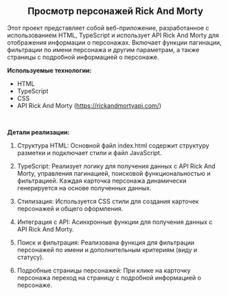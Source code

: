 <h2 align="center">Просмотр персонажей Rick And Morty</h2>

Этот проект представляет собой веб-приложение, разработанное с использованием HTML, TypeScript и использует API Rick And Morty для отображения информации о персонажах. Включает функции пагинации, фильтрации по имени персонажа и другим параметрам, а также страницы с подробной информацией о персонаже.
<br>

**Используемые технологии:**
- HTML
- TypeScript
- CSS
- API Rick And Morty (https://rickandmortyapi.com/)
<br>

**Детали реализации:**

1. Структура HTML: Основной файл index.html содержит структуру разметки и подключает стили и файл JavaScript.
  
2. TypeScript: Реализует логику для получения данных с API Rick And Morty, управления пагинацией, поисковой функциональностью и фильтрацией. Каждая карточка персонажа динамически генерируется на основе полученных данных.

3. Стилизация: Используется CSS стили для создания карточек персонажей и общего оформления.

4. Интеграция с API: Асинхронные функции для получения данных с API Rick And Morty.

5. Поиск и фильтрация: Реализована функция для фильтрации персонажей по имени и дополнительным критериям (виду и статусу).

6. Подробные страницы персонажей: При клике на карточку персонажа переход на страницу с подробной информацией о персонаже.